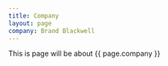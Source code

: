 ```yaml
---
title: Company
layout: page
company: Brand Blackwell
---
```

This is page will be about {{ page.company }}
